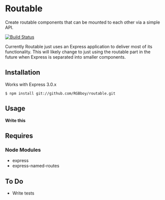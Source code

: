 # Routable

  Create routable components that can be mounted to each other via a simple API.

  [![Build Status](https://secure.travis-ci.org/RGBboy/routable.png)](http://travis-ci.org/RGBboy/routable)

  Currently Routable just uses an Express application to deliver most of its functionality.
  This will likely change to just using the routable part in the future when Express is separated into smaller components.

## Installation

  Works with Express 3.0.x

    $ npm install git://github.com/RGBboy/routable.git

## Usage

  **Write this**

## Requires

### Node Modules

  * express
  * express-named-routes

## To Do

  * Write tests
